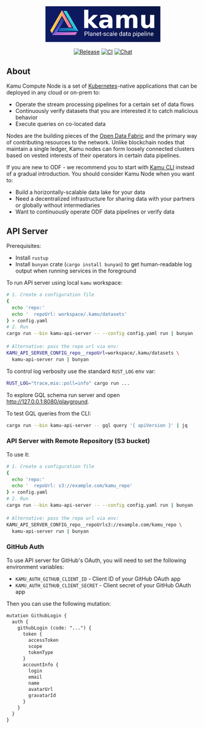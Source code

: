 <div align="center">

<img alt="kamu - planet-scale data pipeline" src="docs/readme_files/kamu_logo.png" width=300/>

<p>

[![Release](https://img.shields.io/github/v/release/kamu-data/kamu-node?include_prereleases&logo=rust&logoColor=orange&style=for-the-badge)](https://github.com/kamu-data/kamu-node/releases/latest)
[![CI](https://img.shields.io/github/actions/workflow/status/kamu-data/kamu-node/build.yaml?logo=githubactions&label=CI&logoColor=white&style=for-the-badge&branch=master)](https://github.com/kamu-data/kamu-node/actions)
[![Chat](https://shields.io/discord/898726370199359498?style=for-the-badge&logo=discord&label=Discord)](https://discord.gg/nU6TXRQNXC)

</p>
</div>

## About

Kamu Compute Node is a set of [Kubernetes](https://kubernetes.io/)-native applications that can be deployed in any cloud or on-prem to:

- Operate the stream processing pipelines for a certain set of data flows
- Continuously verify datasets that you are interested it to catch malicious behavior
- Execute queries on co-located data

Nodes are the building pieces of the [Open Data Fabric](https://docs.kamu.dev/odf/) and the primary way of contributing resources to the network. Unlike blockchain nodes that maintain a single ledger, Kamu nodes can form loosely connected clusters based on vested interests of their operators in certain data pipelines.

If you are new to ODF - we recommend you to start with [Kamu CLI](https://github.com/kamu-data/kamu-cli/) instead of a gradual introduction. You should consider Kamu Node when you want to:
- Build a horizontally-scalable data lake for your data
- Need a decentralized infrastructure for sharing data with your partners or globally without intermediaries
- Want to continuously operate ODF data pipelines or verify data


## API Server
Prerequisites:
* Install `rustup`
* Install `bunyan` crate (`cargo install bunyan`) to get human-readable log output when running services in the foreground

To run API server using local `kamu` workspace:

```bash
# 1. Create a configuration file
{
  echo 'repo:'
  echo '  repoUrl: workspace/.kamu/datasets'
} > config.yaml
# 2. Run
cargo run --bin kamu-api-server -- --config config.yaml run | bunyan

# Alternative: pass the repo url via env:
KAMU_API_SERVER_CONFIG_repo__repoUrl=workspace/.kamu/datasets \
  kamu-api-server run | bunyan
```

To control log verbosity use the standard `RUST_LOG` env var:

```bash
RUST_LOG="trace,mio::poll=info" cargo run ...
```

To explore GQL schema run server and open http://127.0.0.1:8080/playground.

To test GQL queries from the CLI:

```bash
cargo run --bin kamu-api-server -- gql query '{ apiVersion }' | jq
```


### API Server with Remote Repository (S3 bucket)

To use it:

```bash
# 1. Create a configuration file
{
  echo 'repo:'
  echo '  repoUrl: s3://example.com/kamu_repo'
} > config.yaml
# 2. Run
cargo run --bin kamu-api-server -- --config config.yaml run | bunyan

# Alternative: pass the repo url via env:
KAMU_API_SERVER_CONFIG_repo__repoUrls3://example.com/kamu_repo \
  kamu-api-server run | bunyan
```


### GitHub Auth
To use API server for GitHub's OAuth, you will need to set the following environment variables:
- `KAMU_AUTH_GITHUB_CLIENT_ID` - Client ID of your GitHub OAuth app
- `KAMU_AUTH_GITHUB_CLIENT_SECRET` - Client secret of your GitHub OAuth app

Then you can use the following mutation:

```gql
mutation GithubLogin {
  auth {
    githubLogin (code: "...") {
      token {
        accessToken
        scope
        tokenType
      }
      accountInfo {
        login
        email
        name
        avatarUrl
        gravatarId
      }
    }
  }
}
```
